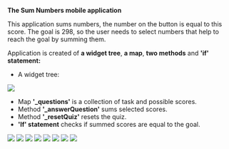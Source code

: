 **The Sum Numbers mobile application**


This application sums numbers, the number on the button is equal to this score. The goal is 298, so the user needs to select numbers that help to reach the goal by summing them. 


Application is created of **a widget tree**, **a map**, **two methods** and **'if' statement:**

 - A widget tree:



![](https://github.com/Laura555-p/sum_numbers/blob/master/assets/images/sum_numberswidgettree.png)

- Map **'_questions'** is a collection of task and possible scores.
- Method **'_answerQuestion'**  sums selected scores.
- Method **'_resetQuiz'** resets the quiz.
- **'If' statement** checks if summed scores are equal to the goal. 






![](https://github.com/Laura555-p/sum_numbers/blob/master/assets/images/sum_numbers1.PNG)
![](https://github.com/Laura555-p/sum_numbers/blob/master/assets/images/sum_numbers2.PNG)
![](https://github.com/Laura555-p/sum_numbers/blob/master/assets/images/sum_numbers3.PNG)
![](https://github.com/Laura555-p/sum_numbers/blob/master/assets/images/sum_numbers4.PNG)
![](https://github.com/Laura555-p/sum_numbers/blob/master/assets/images/sum_numbers5.PNG)
![](https://github.com/Laura555-p/sum_numbers/blob/master/assets/images/sum_numbers6.PNG)
![](https://github.com/Laura555-p/sum_numbers/blob/master/assets/images/sum_numbers7.PNG)
![](https://github.com/Laura555-p/sum_numbers/blob/master/assets/images/sum_numbers8.PNG)

